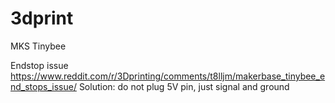 # 3dprint

MKS Tinybee

Endstop issue
https://www.reddit.com/r/3Dprinting/comments/t8lljm/makerbase_tinybee_end_stops_issue/
Solution: do not plug 5V pin, just signal and ground
